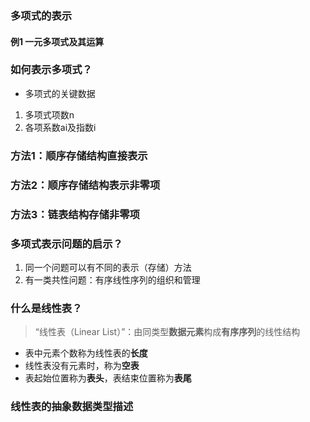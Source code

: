 ### 多项式的表示
#### 例1 一元多项式及其运算
### 如何表示多项式？
- 多项式的关键数据
1. 多项式项数n
2. 各项系数ai及指数i
### 方法1：顺序存储结构直接表示
### 方法2：顺序存储结构表示非零项
### 方法3：链表结构存储非零项
### 多项式表示问题的启示？
1. 同一个问题可以有不同的表示（存储）方法
2. 有一类共性问题：有序线性序列的组织和管理
### 什么是线性表？
> “线性表（Linear List）”：由同类型**数据元素**构成**有序序列**的线性结构
- 表中元素个数称为线性表的**长度**
- 线性表没有元素时，称为**空表**
- 表起始位置称为**表头**，表结束位置称为**表尾**
### 线性表的抽象数据类型描述

















